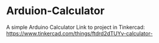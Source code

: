 # Arduion-Calculator
A simple Arduino Calculator
Link to project in Tinkercad: https://www.tinkercad.com/things/ftdrd2dTUYv-calculator-

